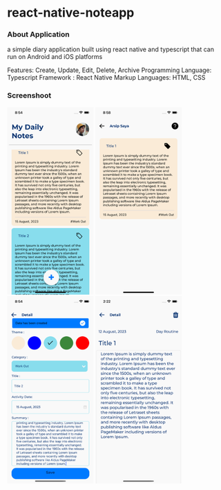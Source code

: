 # react-native-noteapp

### About Application

a simple diary application built using react native and typescript that can run on Android and iOS platforms

Features: Create, Update, Edit, Delete, Archive
Programming Language: Typescript
Framework : React Native
Markup Languages: HTML, CSS

### Screenshoot

<div>
    <img src="./src/documentations/detail9.png" width="200">
<img src="./src/documentations/detail10.png" width="200">
    <img src="./src/documentations/detail11.png" width="200">
<img src="./src/documentations/detail7.png" width="200">
</div>
